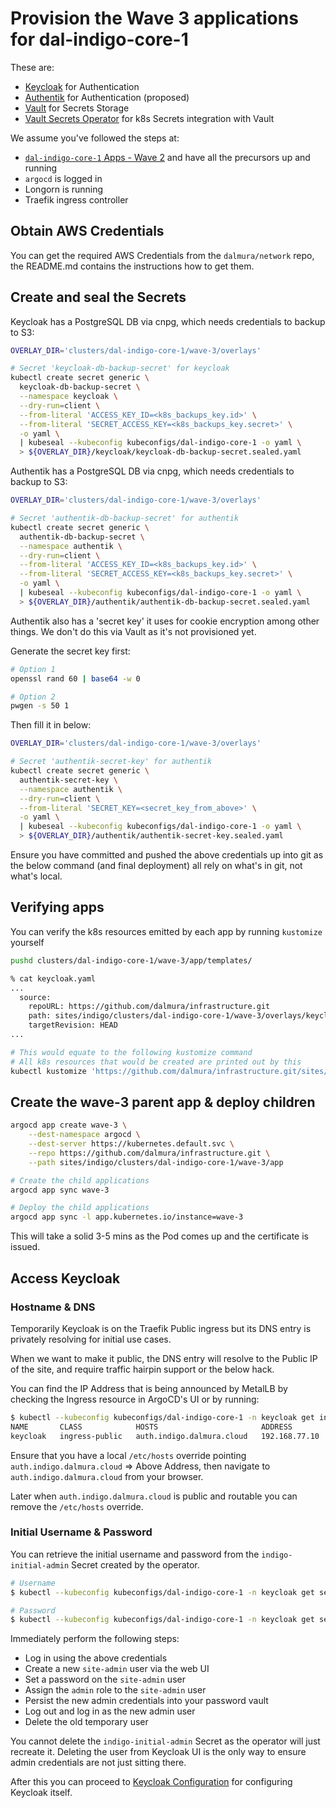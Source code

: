 # Provision the Wave 3 applications for dal-indigo-core-1

These are:
* [Keycloak](https://github.com/keycloak/keycloak) for Authentication
* [Authentik](https://goauthentik.io/) for Authentication (proposed)
* [Vault](https://www.hashicorp.com/en/products/vault) for Secrets Storage
* [Vault Secrets Operator](https://developer.hashicorp.com/vault/docs/deploy/kubernetes/vso) for k8s Secrets integration with Vault

We assume you've followed the steps at:
* [`dal-indigo-core-1` Apps - Wave 2](INDIGO-CORE-1-APPS-WAVE-2.md) and have all the precursors up and running
* `argocd` is logged in
* Longorn is running
* Traefik ingress controller

## Obtain AWS Credentials
You can get the required AWS Credentials from the `dalmura/network` repo, the README.md contains the instructions how to get them.

## Create and seal the Secrets
Keycloak has a PostgreSQL DB via cnpg, which needs credentials to backup to S3:
```bash
OVERLAY_DIR='clusters/dal-indigo-core-1/wave-3/overlays'

# Secret 'keycloak-db-backup-secret' for keycloak
kubectl create secret generic \
  keycloak-db-backup-secret \
  --namespace keycloak \
  --dry-run=client \
  --from-literal 'ACCESS_KEY_ID=<k8s_backups_key.id>' \
  --from-literal 'SECRET_ACCESS_KEY=<k8s_backups_key.secret>' \
  -o yaml \
  | kubeseal --kubeconfig kubeconfigs/dal-indigo-core-1 -o yaml \
  > ${OVERLAY_DIR}/keycloak/keycloak-db-backup-secret.sealed.yaml
```

Authentik has a PostgreSQL DB via cnpg, which needs credentials to backup to S3:
```bash
OVERLAY_DIR='clusters/dal-indigo-core-1/wave-3/overlays'

# Secret 'authentik-db-backup-secret' for authentik
kubectl create secret generic \
  authentik-db-backup-secret \
  --namespace authentik \
  --dry-run=client \
  --from-literal 'ACCESS_KEY_ID=<k8s_backups_key.id>' \
  --from-literal 'SECRET_ACCESS_KEY=<k8s_backups_key.secret>' \
  -o yaml \
  | kubeseal --kubeconfig kubeconfigs/dal-indigo-core-1 -o yaml \
  > ${OVERLAY_DIR}/authentik/authentik-db-backup-secret.sealed.yaml
```

Authentik also has a 'secret key' it uses for cookie encryption among other things. We don't do this via Vault as it's not provisioned yet.

Generate the secret key first:
```bash
# Option 1
openssl rand 60 | base64 -w 0

# Option 2
pwgen -s 50 1
```

Then fill it in below:
```bash
OVERLAY_DIR='clusters/dal-indigo-core-1/wave-3/overlays'

# Secret 'authentik-secret-key' for authentik
kubectl create secret generic \
  authentik-secret-key \
  --namespace authentik \
  --dry-run=client \
  --from-literal 'SECRET_KEY=<secret_key_from_above>' \
  -o yaml \
  | kubeseal --kubeconfig kubeconfigs/dal-indigo-core-1 -o yaml \
  > ${OVERLAY_DIR}/authentik/authentik-secret-key.sealed.yaml
```

Ensure you have committed and pushed the above credentials up into git as the below command (and final deployment) all rely on what's in git, not what's local.

## Verifying apps

You can verify the k8s resources emitted by each app by running `kustomize` yourself
```bash
pushd clusters/dal-indigo-core-1/wave-3/app/templates/

% cat keycloak.yaml
...
  source:
    repoURL: https://github.com/dalmura/infrastructure.git
    path: sites/indigo/clusters/dal-indigo-core-1/wave-3/overlays/keycloak
    targetRevision: HEAD
...

# This would equate to the following kustomize command
# All k8s resources that would be created are printed out by this
kubectl kustomize 'https://github.com/dalmura/infrastructure.git/sites/indigo/clusters/dal-indigo-core-1/wave-3/overlays/keycloak?ref=HEAD'
```

## Create the wave-3 parent app & deploy children
```bash
argocd app create wave-3 \
    --dest-namespace argocd \
    --dest-server https://kubernetes.default.svc \
    --repo https://github.com/dalmura/infrastructure.git \
    --path sites/indigo/clusters/dal-indigo-core-1/wave-3/app

# Create the child applications
argocd app sync wave-3

# Deploy the child applications
argocd app sync -l app.kubernetes.io/instance=wave-3
```

This will take a solid 3-5 mins as the Pod comes up and the certificate is issued.

## Access Keycloak

### Hostname & DNS
Temporarily Keycloak is on the Traefik Public ingress but its DNS entry is privately resolving for initial use cases.

When we want to make it public, the DNS entry will resolve to the Public IP of the site, and require traffic hairpin support or the below hack.

You can find the IP Address that is being announced by MetalLB by checking the Ingress resource in ArgoCD's UI or by running:
```bash
$ kubectl --kubeconfig kubeconfigs/dal-indigo-core-1 -n keycloak get ingress
NAME       CLASS            HOSTS                       ADDRESS         PORTS     AGE
keycloak   ingress-public   auth.indigo.dalmura.cloud   192.168.77.10   80, 443   71m
```

Ensure that you have a local `/etc/hosts` override pointing `auth.indigo.dalmura.cloud` => Above Address, then navigate to `auth.indigo.dalmura.cloud` from your browser.

Later when `auth.indigo.dalmura.cloud` is public and routable you can remove the `/etc/hosts` override.

### Initial Username & Password
You can retrieve the initial username and password from the `indigo-initial-admin` Secret created by the operator.

```bash
# Username
$ kubectl --kubeconfig kubeconfigs/dal-indigo-core-1 -n keycloak get secret indigo-initial-admin -o jsonpath='{.data.username}' | base64 -d | sed 's/$/\n/g'

# Password
$ kubectl --kubeconfig kubeconfigs/dal-indigo-core-1 -n keycloak get secret indigo-initial-admin -o jsonpath='{.data.password}' | base64 -d | sed 's/$/\n/g'
```

Immediately perform the following steps:
* Log in using the above credentials
* Create a new `site-admin` user via the web UI
* Set a password on the `site-admin` user
* Assign the `admin` role to the `site-admin` user
* Persist the new admin credentials into your password vault
* Log out and log in as the new admin user
* Delete the old temporary user

You cannot delete the `indigo-initial-admin` Secret as the operator will just recreate it. Deleting the user from Keycloak UI is the only way to ensure admin credentials are not just sitting there.

After this you can proceed to [Keycloak Configuration](INDIGO-CORE-1-APPS-WAVE-3-KEYCLOAK.md) for configuring Keycloak itself.
